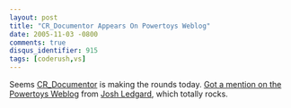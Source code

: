 ```yaml
---
layout: post
title: "CR_Documentor Appears On Powertoys Weblog"
date: 2005-11-03 -0800
comments: true
disqus_identifier: 915
tags: [coderush,vs]
---
```

Seems
[CR_Documentor](/archive/2004/11/15/cr_documentor-the-documentor-plug-in-for-dxcore.aspx)
is making the rounds today. [Got a mention on the Powertoys
Weblog](http://blogs.msdn.com/powertoys/archive/2005/11/03/488556.aspx)
from [Josh Ledgard](http://blogs.msdn.com/jledgard/), which totally
rocks.
